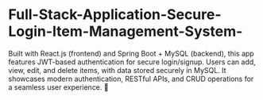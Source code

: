 # Full-Stack-Application-Secure-Login-Item-Management-System-
Built with React.js (frontend) and Spring Boot + MySQL (backend), this app features JWT-based authentication for secure login/signup. Users can add, view, edit, and delete items, with data stored securely in MySQL. It showcases modern authentication, RESTful APIs, and CRUD operations for a seamless user experience. 🚀
